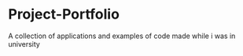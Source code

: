 # Project-Portfolio
A collection of applications and examples of code made while i was in university
